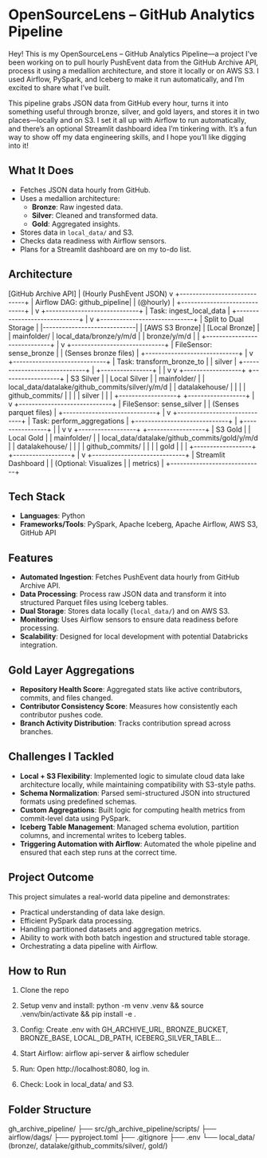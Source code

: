 # OpenSourceLens – GitHub Analytics Pipeline

Hey! This is my OpenSourceLens – GitHub Analytics Pipeline—a project I’ve been working on to pull hourly PushEvent data from the GitHub Archive API, process it using a medallion architecture, and store it locally or on AWS S3. I used Airflow, PySpark, and Iceberg to make it run automatically, and I’m excited to share what I’ve built.

This pipeline grabs JSON data from GitHub every hour, turns it into something useful through bronze, silver, and gold layers, and stores it in two places—locally and on S3. I set it all up with Airflow to run automatically, and there’s an optional Streamlit dashboard idea I’m tinkering with. It’s a fun way to show off my data engineering skills, and I hope you’ll like digging into it!

## What It Does

- Fetches JSON data hourly from GitHub.
- Uses a medallion architecture:
  - **Bronze**: Raw ingested data.
  - **Silver**: Cleaned and transformed data.
  - **Gold**: Aggregated insights.
- Stores data in `local_data/` and S3.
- Checks data readiness with Airflow sensors.
- Plans for a Streamlit dashboard are on my to-do list.

## Architecture

[GitHub Archive API]
| (Hourly PushEvent JSON)
v
+-----------------------------+
| Airflow DAG: github_pipeline|
| (@hourly) |
+-----------------------------+
|
v
+-----------------------------+
| Task: ingest_local_data |
+-----------------------------+
|
v
+-----------------------------+
| Split to Dual Storage |
|-----------------------------|
| [AWS S3 Bronze] | [Local Bronze] |
| mainfolder/ | local_data/bronze/y/m/d |
| bronze/y/m/d | |
+-----------------------------+
|
v
+-----------------------------+
| FileSensor: sense_bronze |
| (Senses bronze files) |
+-----------------------------+
|
v
+-----------------------------+
| Task: transform_bronze_to |
| silver |
+-----------------------------+
|
+----------------+
| |
v v
+------------------+ +------------------+
| S3 Silver | | Local Silver |
| mainfolder/ | | local_data/datalake/github_commits/silver/y/m/d |
| datalakehouse/ | | |
| github_commits/ | | |
| silver | | |
+------------------+ +------------------+
|
v
+-----------------------------+
| FileSensor: sense_silver |
| (Senses parquet files) |
+-----------------------------+
|
v
+-----------------------------+
| Task: perform_aggregations |
+-----------------------------+
|
+----------------+
| |
v v
+------------------+ +------------------+
| S3 Gold | | Local Gold |
| mainfolder/ | | local_data/datalake/github_commits/gold/y/m/d |
| datalakehouse/ | | |
| github_commits/ | | |
| gold | | |
+------------------+ +------------------+
|
v
+-----------------------------+
| Streamlit Dashboard |
| (Optional: Visualizes |
| metrics) |
+-----------------------------+

## Tech Stack

- **Languages**: Python
- **Frameworks/Tools**: PySpark, Apache Iceberg, Apache Airflow, AWS S3, GitHub API

## Features

- **Automated Ingestion**: Fetches PushEvent data hourly from GitHub Archive API.
- **Data Processing**: Process raw JSON data and transform it into structured Parquet files using Iceberg tables.
- **Dual Storage**: Stores data locally (`local_data/`) and on AWS S3.
- **Monitoring**: Uses Airflow sensors to ensure data readiness before processing.
- **Scalability**: Designed for local development with potential Databricks integration.

## Gold Layer Aggregations

- **Repository Health Score**: Aggregated stats like active contributors, commits, and files changed.
- **Contributor Consistency Score**: Measures how consistently each contributor pushes code.
- **Branch Activity Distribution**: Tracks contribution spread across branches.

## Challenges I Tackled

- **Local + S3 Flexibility**: Implemented logic to simulate cloud data lake architecture locally, while maintaining compatibility with S3-style paths.
- **Schema Normalization**: Parsed semi-structured JSON into structured formats using predefined schemas.
- **Custom Aggregations**: Built logic for computing health metrics from commit-level data using PySpark.
- **Iceberg Table Management**: Managed schema evolution, partition columns, and incremental writes to Iceberg tables.
- **Triggering Automation with Airflow**: Automated the whole pipeline and ensured that each step runs at the correct time.

## Project Outcome

This project simulates a real-world data pipeline and demonstrates:

- Practical understanding of data lake design.
- Efficient PySpark data processing.
- Handling partitioned datasets and aggregation metrics.
- Ability to work with both batch ingestion and structured table storage.
- Orchestrating a data pipeline with Airflow.

## How to Run

1. Clone the repo

2. Setup venv and install:
   python -m venv .venv && source .venv/bin/activate && pip install -e .

3. Config: Create .env with GH_ARCHIVE_URL, BRONZE_BUCKET, BRONZE_BASE, LOCAL_DB_PATH, ICEBERG_SILVER_TABLE...

4. Start Airflow:
   airflow api-server & airflow scheduler

5. Run: Open http://localhost:8080, log in.

6. Check: Look in local_data/ and S3.

## Folder Structure

gh_archive_pipeline/
├── src/gh_archive_pipeline/scripts/
├── airflow/dags/
├── pyproject.toml
├── .gitignore
├── .env
└── local_data/ (bronze/, datalake/github_commits/silver/, gold/)
